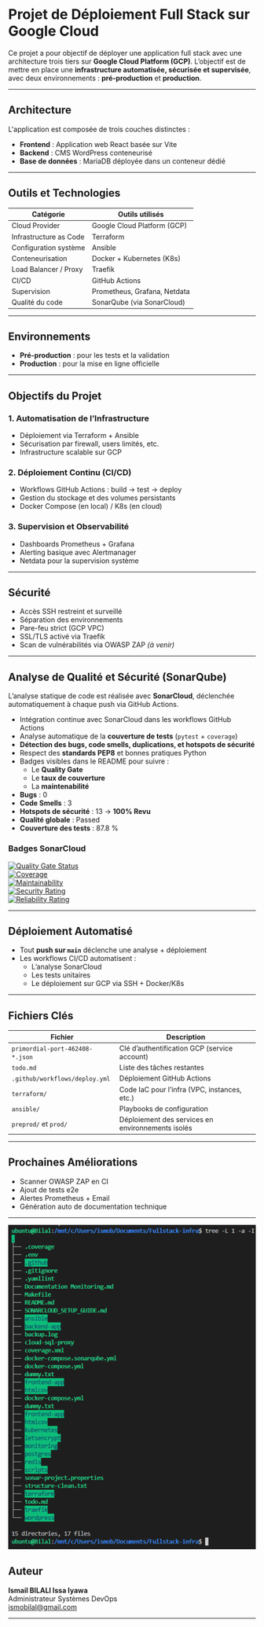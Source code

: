#  Projet de Déploiement Full Stack sur Google Cloud

Ce projet a pour objectif de déployer une application full stack avec une architecture trois tiers sur **Google Cloud Platform (GCP)**. L’objectif est de mettre en place une **infrastructure automatisée, sécurisée et supervisée**, avec deux environnements : **pré-production** et **production**.

---

##  Architecture

L'application est composée de trois couches distinctes :

-  **Frontend** : Application web React basée sur Vite
-  **Backend** : CMS WordPress conteneurisé
-  **Base de données** : MariaDB déployée dans un conteneur dédié

---

##  Outils et Technologies

| Catégorie              | Outils utilisés                               |
|------------------------|-----------------------------------------------|
| Cloud Provider         | Google Cloud Platform (GCP)                   |
| Infrastructure as Code | Terraform                                     |
| Configuration système  | Ansible                                       |
| Conteneurisation       | Docker + Kubernetes (K8s)                     |
| Load Balancer / Proxy  | Traefik                                       |
| CI/CD                  | GitHub Actions                                |
| Supervision            | Prometheus, Grafana, Netdata                  |
| Qualité du code        | SonarQube (via SonarCloud)                    |

---

##  Environnements

-  **Pré-production** : pour les tests et la validation
-  **Production** : pour la mise en ligne officielle

---

##  Objectifs du Projet

###  1. Automatisation de l’Infrastructure
- Déploiement via Terraform + Ansible
- Sécurisation par firewall, users limités, etc.
- Infrastructure scalable sur GCP

###  2. Déploiement Continu (CI/CD)
- Workflows GitHub Actions : build → test → deploy
- Gestion du stockage et des volumes persistants
- Docker Compose (en local) / K8s (en cloud)

###  3. Supervision et Observabilité
- Dashboards Prometheus + Grafana
- Alerting basique avec Alertmanager
- Netdata pour la supervision système

---

##  Sécurité

- Accès SSH restreint et surveillé
- Séparation des environnements
- Pare-feu strict (GCP VPC)
- SSL/TLS activé via Traefik
- Scan de vulnérabilités via OWASP ZAP *(à venir)*

---

##  Analyse de Qualité et Sécurité (SonarQube)

L’analyse statique de code est réalisée avec **SonarCloud**, déclenchée automatiquement à chaque push via GitHub Actions.
- Intégration continue avec SonarCloud dans les workflows GitHub Actions
- Analyse automatique de la **couverture de tests** (`pytest` + `coverage`)
- **Détection des bugs, code smells, duplications, et hotspots de sécurité**
- Respect des **standards PEP8** et bonnes pratiques Python
- Badges visibles dans le README pour suivre :
  - Le **Quality Gate**
  - Le **taux de couverture**
  - La **maintenabilité**
- **Bugs** : 0  
- **Code Smells** : 3  
- **Hotspots de sécurité** : 13 →  **100% Revu**  
- **Qualité globale** :  Passed  
- **Couverture des tests** :  87.8 %

###  Badges SonarCloud

[![Quality Gate Status](https://sonarcloud.io/api/project_badges/measure?project=Bilalismail59_Fullstack-infra&metric=alert_status)](https://sonarcloud.io/summary/new_code?id=Bilalismail59_Fullstack-infra)  
[![Coverage](https://sonarcloud.io/api/project_badges/measure?project=Bilalismail59_Fullstack-infra&metric=coverage)](https://sonarcloud.io/summary/new_code?id=Bilalismail59_Fullstack-infra)  
[![Maintainability](https://sonarcloud.io/api/project_badges/measure?project=Bilalismail59_Fullstack-infra&metric=sqale_rating)](https://sonarcloud.io/summary/new_code?id=Bilalismail59_Fullstack-infra)  
[![Security Rating](https://sonarcloud.io/api/project_badges/measure?project=Bilalismail59_Fullstack-infra&metric=security_rating)](https://sonarcloud.io/summary/new_code?id=Bilalismail59_Fullstack-infra)  
[![Reliability Rating](https://sonarcloud.io/api/project_badges/measure?project=Bilalismail59_Fullstack-infra&metric=reliability_rating)](https://sonarcloud.io/summary/new_code?id=Bilalismail59_Fullstack-infra)


---

##  Déploiement Automatisé

- Tout **push sur `main`** déclenche une analyse + déploiement
- Les workflows CI/CD automatisent :
  - L’analyse SonarCloud
  - Les tests unitaires
  - Le déploiement sur GCP via SSH + Docker/K8s

---

##  Fichiers Clés

| Fichier                            | Description                                      |
|-----------------------------------|--------------------------------------------------|
| `primordial-port-462408-*.json`  | Clé d’authentification GCP (service account)     |
| `todo.md`                         | Liste des tâches restantes                       |
| `.github/workflows/deploy.yml`   | Déploiement GitHub Actions                       |
| `terraform/`                      | Code IaC pour l’infra (VPC, instances, etc.)     |
| `ansible/`                        | Playbooks de configuration                       |
| `preprod/` et `prod/`            | Déploiement des services en environnements isolés|

---

##  Prochaines Améliorations

-  Scanner OWASP ZAP en CI
-  Ajout de tests e2e
-  Alertes Prometheus + Email
-  Génération auto de documentation technique

---
![alt text](image.png)

##  Auteur

**Ismail BILALI Issa Iyawa**  
Administrateur Systèmes DevOps  
 ismobilal@gmail.com

---

